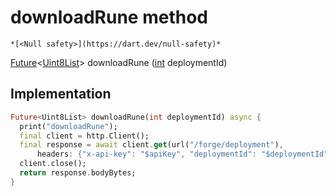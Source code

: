 


# downloadRune method




    *[<Null safety>](https://dart.dev/null-safety)*




[Future](https://api.flutter.dev/flutter/dart-async/Future-class.html)&lt;[Uint8List](https://api.flutter.dev/flutter/dart-typed_data/Uint8List-class.html)> downloadRune
([int](https://api.flutter.dev/flutter/dart-core/int-class.html) deploymentId)








## Implementation

```dart
Future<Uint8List> downloadRune(int deploymentId) async {
  print("downloadRune");
  final client = http.Client();
  final response = await client.get(url("/forge/deployment"),
      headers: {"x-api-key": "$apiKey", "deploymentId": "$deploymentId"});
  client.close();
  return response.bodyBytes;
}
```







